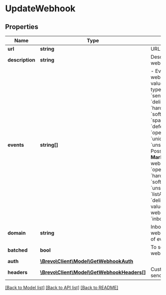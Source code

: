 # UpdateWebhook

## Properties
Name | Type | Description | Notes
------------ | ------------- | ------------- | -------------
**url** | **string** | URL of the webhook | [optional] 
**description** | **string** | Description of the webhook | [optional] 
**events** | **string[]** | - Events triggering the webhook. Possible values for **Transactional** type webhook: #### &#x60;sent&#x60; OR &#x60;request&#x60;, &#x60;delivered&#x60;, &#x60;hardBounce&#x60;, &#x60;softBounce&#x60;, &#x60;blocked&#x60;, &#x60;spam&#x60;, &#x60;invalid&#x60;, &#x60;deferred&#x60;, &#x60;click&#x60;, &#x60;opened&#x60;, &#x60;uniqueOpened&#x60; and &#x60;unsubscribed&#x60; - Possible values for **Marketing** type webhook: #### &#x60;spam&#x60;, &#x60;opened&#x60;, &#x60;click&#x60;, &#x60;hardBounce&#x60;, &#x60;softBounce&#x60;, &#x60;unsubscribed&#x60;, &#x60;listAddition&#x60; &amp; &#x60;delivered&#x60; - Possible values for **Inbound** type webhook: #### &#x60;inboundEmailProcessed&#x60; | [optional] 
**domain** | **string** | Inbound domain of webhook, used in case of event type &#x60;inbound&#x60; | [optional] 
**batched** | **bool** | To send batched webhooks | [optional] 
**auth** | [**\Brevo\Client\Model\GetWebhookAuth**](GetWebhookAuth.md) |  | [optional] 
**headers** | [**\Brevo\Client\Model\GetWebhookHeaders[]**](GetWebhookHeaders.md) | Custom headers to be send with webhooks | [optional] 

[[Back to Model list]](../../README.md#documentation-for-models) [[Back to API list]](../../README.md#documentation-for-api-endpoints) [[Back to README]](../../README.md)


